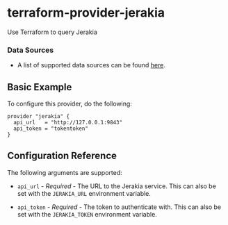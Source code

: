 # terraform-provider-jerakia

Use Terraform to query Jerakia

### Data Sources

* A list of supported data sources can be found [here](data_sources).

## Basic Example

To configure this provider, do the following:

```hcl
provider "jerakia" {
  api_url   = "http://127.0.0.1:9843"
  api_token = "tokentoken"
}
```

## Configuration Reference

The following arguments are supported:

* `api_url` - *Required* - The URL to the Jerakia service. This can also be set
  with the `JERAKIA_URL` environment variable.

* `api_token` - *Required* - The token to authenticate with. This can also be
	set with the `JERAKIA_TOKEN` environment variable.
